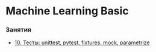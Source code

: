 # Machine Learning Basic

### Занятия

- [10. Тесты: unittest, pytest, fixtures, mock, parametrize](lessons/lesson.10/)
